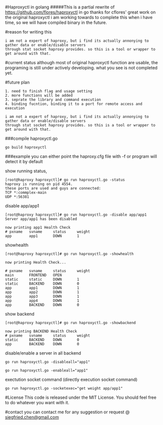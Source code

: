#Haproxyctl in golang
#####This is a partial rewrite of https://github.com/flores/haproxyctl in go
thanks for cflores' great work on the original haproxyctl
i am working towards to complete this when i have time, so we will have compiled binary in the future.

#reason for writing this
```
i am not a expert of haproxy, but i find its actually annonying to gather data or enable/disable servers
through stat socket haproxy provides. so this is a tool or wrapper to get around with that. 
```

#current status
although most of original haproxyctl function are usable, 
the programing is still under actively developing. what you see is not completed yet.

#future plan
```
1. need to finish flag and usage setting
2. more functions will be added
3. seprate the library and command execution
4. binding fucntion, binding it to a port for remote access and execution
```

```
i am not a expert of haproxy, but i find its actually annonying to gather data or enable/disable servers
through stat socket haproxy provides. so this is a tool or wrapper to get around with that. 
```

###compile haproxyctl.go
```
go build haproxyctl
```

###example
you can either point the haproxy.cfg file with -f or program will detect it by default

show running status, 
```
[root@haproxy haproxyctl]# go run haproxyctl.go -status
haproxy is running on pid 4554.
these ports are used and guys are connected:
TCP *:commplex-main
UDP *:56381
```
disable app/app1
```
[root@haproxy haproxyctl]# go run haproxyctl.go -disable app/app1
Server app/app1 has been disabled

now printing app1 Health Check
# pxname   svname     status     weight
app        app1       DOWN       1
```

showhealth
```
[root@haproxy haproxyctl]# go run haproxyctl.go -showhealth

now printing Health Check...

# pxname   svname     status     weight
main       FRONTEND   OPEN
static     static     DOWN       1
static     BACKEND    DOWN       0
app        app1       DOWN       1
app        app2       DOWN       1
app        app3       DOWN       1
app        app4       DOWN       1
app        BACKEND    DOWN       0
```
show backend
```
[root@haproxy haproxyctl]# go run haproxyctl.go -showbackend

now printing BACKEND Health Check
# pxname   svname     status     weight
static     BACKEND    DOWN       0
app        BACKEND    DOWN       0
```

disable/enable a server in all backend
```
go run haproxyctl.go -disableall="app1"

go run haproxyctl.go -enableall="app1"
```

exectution socket command (directly execution socket command)
```
go run haproxyctl.go -socketexec="get weight app/app1"
```


#License
This code is released under the MIT License. You should feel free to do whatever you want with it. 

#contact
you can contact me for any suggestion or request @ siegfried.chen@gmail.com
